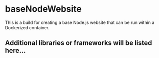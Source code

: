 # baseNodeWebsite

This is a build for creating a base Node.js website that can be
run within a Dockerized container.

## Additional libraries or frameworks will be listed here...


